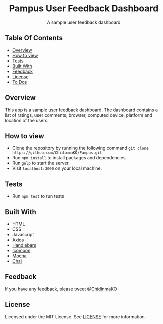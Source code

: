 <div align="center">
    <h1>Pampus User Feedback Dashboard</h1>
    <p>A sample user feedback dashboard</p>
</div>

## Table Of Contents
- [Overview](#overview)
- [How to view](#how-to-view)
- [Tests](#tests)
- [Built With](#built-with)
- [Feedback](#feedback)
- [License](#license)
- [To Dos](#to-dos)


## Overview
This app is a sample user feedback dashboard. The dashboard contains a list of ratings, user comments, browser, computed device, platform and location of the users.

## How to view
- Clone the repository by running the following command
`git clone https://github.com/ChidinmaKO/Pampus.git`
- Run `npm install` to install packages and dependencies.
- Run `gulp` to start the server.
- Visit `localhost:3000` on your local machine.

## Tests
- Run `npm test` to run tests

## Built With
- HTML
- CSS
- Javascript
- [Axios](https://github.com/axios/axios)
- [Handlebars](https://handlebarsjs.com/)
- [Icomoon](https://icomoon.io/app)
- [Mocha](https://mochajs.org/)
- [Chai](https://www.chaijs.com/)

## Feedback
If you have any feedback, please tweet [@ChidinmaKO](https://twitter.com/chidinmako)

## License
Licensed under the MIT License. See [LICENSE](https://github.com/ChidinmaKO/Pampus/blob/master/LICENSE) for more information.